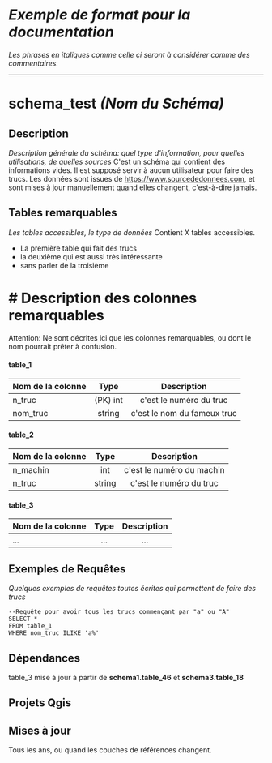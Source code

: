 # _Exemple de format pour la documentation_
_Les phrases en italiques comme celle ci seront à considérer comme des commentaires._ 

------------
 # schema_test _(Nom du Schéma)_
 ## Description
 _Description générale du schéma: quel type d'information, pour quelles utilisations, de quelles sources_
 C'est un schéma qui contient des informations vides.  Il est supposé servir à aucun utilisateur pour faire des trucs.
 Les données sont issues de https://www.sourcededonnees.com, et sont mises à jour manuellement quand elles changent, c'est-à-dire jamais. 

## Tables remarquables
_Les tables accessibles, le type de données_
Contient X tables accessibles. 
- La première table qui fait des trucs
- la deuxième qui est aussi très intéressante
- sans parler de la troisième

#	# Description des colonnes remarquables

Attention: Ne sont décrites ici que les colonnes remarquables, ou dont le nom pourrait prêter à confusion. 

#### table_1
| Nom de la colonne      | Type | Description     |
| :---        |    :----:   |          :---: |
| n_truc      | (PK) int       | c'est le numéro du truc   |
| nom_truc   | string        | c'est le nom du fameux truc      |

#### table_2
| Nom de la colonne      | Type | Description     |
| :---        |    :----:   |          :---: |
| n_machin      | int       | c'est le numéro du machin   |
| n_truc   | string        | c'est le numéro du truc      |

#### table_3
| Nom de la colonne      | Type | Description     |
| :---        |    :----:   |          :---: |
|...      |...       |...   |

## Exemples de Requêtes
_Quelques exemples de requêtes toutes écrites qui permettent de faire des trucs_

```postgreSQL
--Requête pour avoir tous les trucs commençant par "a" ou "A"
SELECT *
FROM table_1
WHERE nom_truc ILIKE 'a%'
```

## Dépendances

table_3 mise à jour à partir de **schema1.table_46** et **schema3.table_18**


## Projets Qgis

## Mises à jour

Tous les ans, ou quand les couches de références changent. 